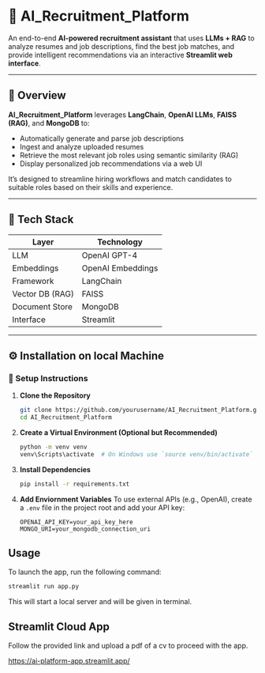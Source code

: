 # 🤖 AI_Recruitment_Platform

An end-to-end **AI-powered recruitment assistant** that uses **LLMs + RAG** to analyze resumes and job descriptions, find the best job matches, and provide intelligent recommendations via an interactive **Streamlit web interface**.

---

## 📘 Overview

**AI_Recruitment_Platform** leverages **LangChain**, **OpenAI LLMs**, **FAISS (RAG)**, and **MongoDB** to:
- Automatically generate and parse job descriptions
- Ingest and analyze uploaded resumes
- Retrieve the most relevant job roles using semantic similarity (RAG)
- Display personalized job recommendations via a web UI

It’s designed to streamline hiring workflows and match candidates to suitable roles based on their skills and experience.

---

## 🧠 Tech Stack

| Layer              | Technology           |
|-------------------|----------------------|
| LLM                | OpenAI GPT-4         |
| Embeddings         | OpenAI Embeddings    |
| Framework          | LangChain            |
| Vector DB (RAG)    | FAISS                |
| Document Store     | MongoDB              |
| Interface          | Streamlit            |

---

## ⚙️ Installation on local Machine

### 🚀 Setup Instructions

1. **Clone the Repository**
   ```bash
   git clone https://github.com/yourusername/AI_Recruitment_Platform.git
   cd AI_Recruitment_Platform


2. **Create a Virtual Environment (Optional but Recommended)**
   ```bash
   python -m venv venv
   venv\Scripts\activate  # On Windows use `source venv/bin/activate`
   ```

3. **Install Dependencies**
   ```bash
   pip install -r requirements.txt
   ```

4. **Add Enviornment Variables**
To use external APIs (e.g., OpenAI), create a `.env` file in the project root and add your API key:
    ```env
    OPENAI_API_KEY=your_api_key_here
    MONGO_URI=your_mongodb_connection_uri
    ```
## Usage
To launch the app, run the following command:
```bash
streamlit run app.py

```
This will start a local server and will be given in terminal.

## Streamlit Cloud App
Follow the provided link and upload a pdf of a cv to proceed with the app.

https://ai-platform-app.streamlit.app/





